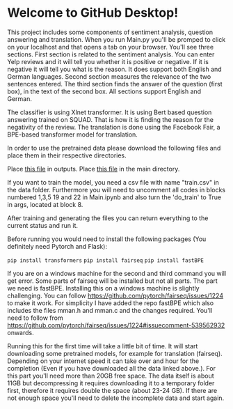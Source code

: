 # Welcome to GitHub Desktop!

This project includes some components of sentiment analysis, question answering and translation. When you run Main.py you'll be promped to click on your localhost and that opens a tab on your browser. You'll see three sections.
First section is related to the sentiment analysis. You can enter Yelp reviews and it will tell you whether it is positive or negative. If it is negative it will tell you what is the reason. It does support both English and German languages.
Second section measures the relevance of the two sentences entered. The third section finds the answer of the question (first box), in the text of the second box. All sections support English and German. 

The classifier is using Xlnet transformer. It is using Bert based question answering trained on SQUAD. That is how it is finding the reason for the negativity of the review. The translation is done using the Facebook Fair, a BPE-based transformer model for translation.

In order to use the pretrained data please download the following files and place them in their respective directories.

Place [this file](https://drive.google.com/file/d/1Hg74GYFYVW0EsuasJoUSfu6oJ0kRmsYW/view?usp=sharing) in outputs.
Place [this file](https://drive.google.com/file/d/1j3kNdlLkn8A-qFFe_ERSt9oZK_DnXrxT/view?usp=sharing) in the main directory.

If you want to train the model, you need a csv file with name "train.csv" in the data folder. Furthermore you will need to uncomment all codes in blocks numbered 1,3,5 19 and 22 in Main.ipynb and also turn the 'do_train' to True in args, located at block 8.

After training and generating the files you can return everything to the current status and run it.




Before running you would need to install the following packages (You definitely need Pytorch and Flask):

`pip install transformers`
`pip install fairseq`
`pip install fastBPE`

If you are on a windows machine for the second and third command you will get error. Some parts of fairseq will be installed but not all parts. The part we need is fastBPE. Installing this on a windows machine is slightly challenging. You can follow <https://github.com/pytorch/fairseq/issues/1224> to make it work. For simplicity I have added the repo fastBPE which also includes the files mman.h and mman.c and the changes required. You'll need to follow from <https://github.com/pytorch/fairseq/issues/1224#issuecomment-539562932> onwards.

Running this for the first time will take a little bit of time. It will start downloading some pretrained models, for example for translation (fairseq). Depending on your internet speed it can take over and hour for the completion (Even if you have downloaded all the data linked above.). For this part you'll need more than 20GB free space. The data itself is about 11GB but decompressing it requires downloading it to a temporary folder first, therefore it requires double the space (about 23-24 GB).
If there are not enough space you'll need to delete the incomplete data and start again.




